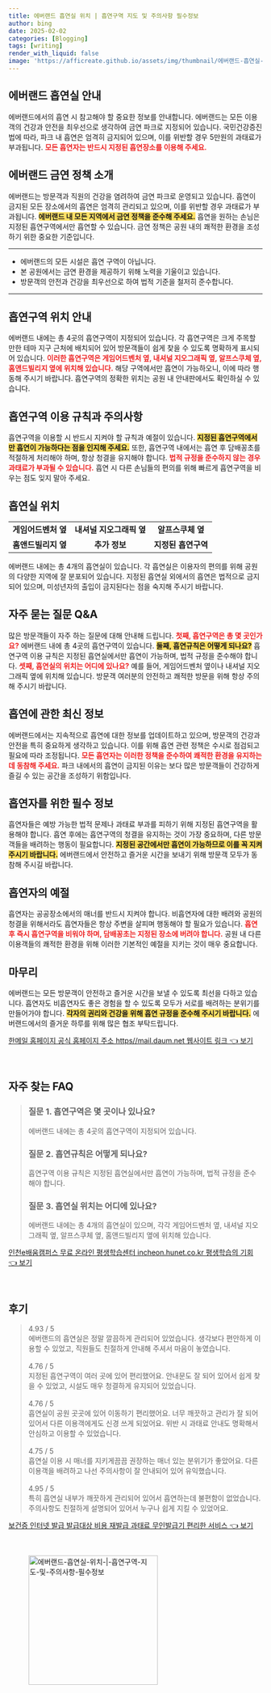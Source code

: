 ```yaml
---
title: 에버랜드 흡연실 위치 | 흡연구역 지도 및 주의사항 필수정보
author: bing
date: 2025-02-02
categories: [Blogging]
tags: [writing]
render_with_liquid: false
image: 'https://afficreate.github.io/assets/img/thumbnail/에버랜드-흡연실-위치-|-흡연구역-지도-및-주의사항-필수정보.webp'
---
```



<h2 id='에버랜드_흡연실_안내'>에버랜드 흡연실 안내</h2>

<p>에버랜드에서의 흡연 시 참고해야 할 중요한 정보를 안내합니다. 에버랜드는 모든 이용객의 건강과 안전을 최우선으로 생각하여 금연 파크로 지정되어 있습니다. 국민건강증진법에 따라, 파크 내 흡연은 엄격히 금지되어 있으며, 이를 위반할 경우 5만원의 과태료가 부과됩니다. <b><span style="color: #ee2323;">모든 흡연자는 반드시 지정된 흡연장소를 이용해 주세요.</span></b></p>

<h2 id='에버랜드_금연_정책'>에버랜드 금연 정책 소개</h2>

<p>에버랜드는 방문객과 직원의 건강을 염려하여 금연 파크로 운영되고 있습니다. 흡연이 금지된 모든 장소에서의 흡연은 엄격히 관리되고 있으며, 이를 위반할 경우 과태료가 부과됩니다. <b><span style="background-color: #ffe066;">에버랜드 내 모든 지역에서 금연 정책을 준수해 주세요.</span></b> 흡연을 원하는 손님은 지정된 흡연구역에서만 흡연할 수 있습니다. 금연 정책은 공원 내의 쾌적한 환경을 조성하기 위한 중요한 기준입니다.</p>

<hr />

<ul>
    <li>에버랜드의 모든 시설은 흡연 구역이 아닙니다.</li>
    <li>본 공원에서는 금연 환경을 제공하기 위해 노력을 기울이고 있습니다.</li>
    <li>방문객의 안전과 건강을 최우선으로 하여 법적 기준을 철저히 준수합니다.</li>
</ul>

<hr />

<h2 id='흡연구역_위치_안내'>흡연구역 위치 안내</h2>

<p>에버랜드 내에는 총 4곳의 흡연구역이 지정되어 있습니다. 각 흡연구역은 크게 주목할 만한 테마 지구 근처에 배치되어 있어 방문객들이 쉽게 찾을 수 있도록 명확하게 표시되어 있습니다. <b><span style="color: #ee2323;">이러한 흡연구역은 게임어드벤처 옆, 내셔널 지오그래픽 옆, 알프스쿠체 옆, 홈앤드빌리지 옆에 위치해 있습니다.</span></b> 해당 구역에서만 흡연이 가능하오니, 이에 따라 행동해 주시기 바랍니다. 흡연구역의 정확한 위치는 공원 내 안내판에서도 확인하실 수 있습니다.</p>

<h2 id='흡연구역_이용_규칙'>흡연구역 이용 규칙과 주의사항</h2>

<p>흡연구역을 이용할 시 반드시 지켜야 할 규칙과 예절이 있습니다. <b><span style="background-color: #ffe066;">지정된 흡연구역에서만 흡연이 가능하다는 점을 인지해 주세요.</span></b> 또한, 흡연구역 내에서는 흡연 후 담배꽁초를 적절하게 처리해야 하며, 항상 청결을 유지해야 합니다. <b><span style="color: #ee2323;">법적 규정을 준수하지 않는 경우 과태료가 부과될 수 있습니다.</span></b> 흡연 시 다른 손님들의 편의를 위해 빠르게 흡연구역을 비우는 점도 잊지 말아 주세요.</p>

<h2 id='흡연실_위치'>흡연실 위치</h2>

<table>
    <tr>
        <td style="text-align: center; height: 17px;"><b>게임어드벤처 옆</b></td>
        <td style="text-align: center; height: 17px;"><b>내셔널 지오그래픽 옆</b></td>
        <td style="text-align: center; height: 17px;"><b>알프스쿠체 옆</b></td>
    </tr>
    <tr>
        <td style="text-align: center; height: 17px;"><b>홈앤드빌리지 옆</b></td>
        <td style="text-align: center; height: 17px;"><b>추가 정보</b></td>
        <td style="text-align: center; height: 17px;"><b>지정된 흡연구역</b></td>
    </tr>
</table>

<p>에버랜드 내에는 총 4개의 흡연실이 있습니다. 각 흡연실은 이용자의 편의를 위해 공원의 다양한 지역에 잘 분포되어 있습니다. 지정된 흡연실 외에서의 흡연은 법적으로 금지되어 있으며, 미성년자의 출입이 금지된다는 점을 숙지해 주시기 바랍니다.</p>

<h2 id='자주_묻는_질문'>자주 묻는 질문 Q&A</h2>

<p>많은 방문객들이 자주 하는 질문에 대해 안내해 드립니다. <b><span style="color: #ee2323;">첫째, 흡연구역은 총 몇 곳인가요?</span></b> 에버랜드 내에 총 4곳의 흡연구역이 있습니다. <b><span style="background-color: #ffe066;">둘째, 흡연규칙은 어떻게 되나요?</span></b> 흡연구역 이용 규칙은 지정된 흡연실에서만 흡연이 가능하며, 법적 규정을 준수해야 합니다. <b><span style="color: #ee2323;">셋째, 흡연실의 위치는 어디에 있나요?</span></b> 예를 들어, 게임어드벤처 옆이나 내셔널 지오그래픽 옆에 위치해 있습니다. 방문객 여러분의 안전하고 쾌적한 방문을 위해 항상 주의해 주시기 바랍니다.</p>

<h2 id='흡연에_관한_최신_정보'>흡연에 관한 최신 정보</h2>

<p>에버랜드에서는 지속적으로 흡연에 대한 정보를 업데이트하고 있으며, 방문객의 건강과 안전을 특히 중요하게 생각하고 있습니다. 이를 위해 흡연 관련 정책은 수시로 점검되고 필요에 따라 조정됩니다. <b><span style="color: #ee2323;">모든 흡연자는 이러한 정책을 준수하여 쾌적한 환경을 유지하는 데 동참해 주세요.</span></b> 파크 내에서의 흡연이 금지된 이유는 보다 많은 방문객들이 건강하게 즐길 수 있는 공간을 조성하기 위함입니다.</p>

<h2 id='흡연자_위한_필수_정보'>흡연자를 위한 필수 정보</h2>

<p>흡연자들은 예방 가능한 법적 문제나 과태료 부과를 피하기 위해 지정된 흡연구역을 활용해야 합니다. 흡연 후에는 흡연구역의 청결을 유지하는 것이 가장 중요하며, 다른 방문객들을 배려하는 행동이 필요합니다. <b><span style="background-color: #ffe066;">지정된 공간에서만 흡연이 가능하므로 이를 꼭 지켜주시기 바랍니다.</span></b> 에버랜드에서 안전하고 즐거운 시간을 보내기 위해 방문객 모두가 동참해 주시길 바랍니다.</p>

<h2 id='흡연자의_예절'>흡연자의 예절</h2>

<p>흡연자는 공공장소에서의 매너를 반드시 지켜야 합니다. 비흡연자에 대한 배려와 공원의 청결을 위해서라도 흡연자들은 항상 주변을 살피며 행동해야 할 필요가 있습니다. <b><span style="color: #ee2323;">흡연 후 즉시 흡연구역을 비워야 하며, 담배꽁초는 지정된 장소에 버려야 합니다.</span></b> 공원 내 다른 이용객들의 쾌적한 환경을 위해 이러한 기본적인 예절을 지키는 것이 매우 중요합니다.</p>

<h2 id='마무리'>마무리</h2>

<p>에버랜드는 모든 방문객이 안전하고 즐거운 시간을 보낼 수 있도록 최선을 다하고 있습니다. 흡연자도 비흡연자도 좋은 경험을 할 수 있도록 모두가 서로를 배려하는 분위기를 만들어가야 합니다. <b><span style="background-color: #ffe066;">각자의 권리와 건강을 위해 흡연 규정을 준수해 주시기 바랍니다.</span></b> 에버랜드에서의 즐거운 하루를 위해 많은 협조 부탁드립니다.</p>


<p><a class="click-button" title="한메일 홈페이지 공식 홈페이지 주소 https//mail.daum.net 웹사이트 링크" href="https://afficreate.github.io/posts/%ED%95%9C%EB%A9%94%EC%9D%BC-%ED%99%88%ED%8E%98%EC%9D%B4%EC%A7%80-%EA%B3%B5%EC%8B%9D-%ED%99%88%ED%8E%98%EC%9D%B4%EC%A7%80-%EC%A3%BC%EC%86%8C-httpsmail.daum.net-%EC%9B%B9%EC%82%AC%EC%9D%B4%ED%8A%B8-%EB%A7%81%ED%81%AC/" rel="dofollow">한메일 홈페이지 공식 홈페이지 주소 https//mail.daum.net 웹사이트 링크 👈 보기</a></p><br>
<h2 id='자주_찾는_FAQ'>자주 찾는 FAQ</h2>
<div itemscope="" itemtype="https://schema.org/FAQPage"> 
<blockquote> 
<div itemscope="" itemprop="mainEntity" itemtype="https://schema.org/Question"> 
<h3 itemprop="name">질문 1. 흡연구역은 몇 곳이나 있나요?</h3> 
<div itemscope="" itemprop="acceptedAnswer" itemtype="https://schema.org/Answer"> 
<span itemprop="text"> 
<p>에버랜드 내에는 총 4곳의 흡연구역이 지정되어 있습니다.</p> 
</span> 
</div> 
</div> 
<div itemscope="" itemprop="mainEntity" itemtype="https://schema.org/Question"> 
<h3 itemprop="name">질문 2. 흡연규칙은 어떻게 되나요?</h3> 
<div itemscope="" itemprop="acceptedAnswer" itemtype="https://schema.org/Answer"> 
<span itemprop="text"> 
<p>흡연구역 이용 규칙은 지정된 흡연실에서만 흡연이 가능하며, 법적 규정을 준수해야 합니다.</p> 
</span> 
</div> 
</div> 
<div itemscope="" itemprop="mainEntity" itemtype="https://schema.org/Question"> 
<h3 itemprop="name">질문 3. 흡연실 위치는 어디에 있나요?</h3> 
<div itemscope="" itemprop="acceptedAnswer" itemtype="https://schema.org/Answer"> 
<span itemprop="text"> 
<p>에버랜드 내에는 총 4개의 흡연실이 있으며, 각각 게임어드벤처 옆, 내셔널 지오그래픽 옆, 알프스쿠체 옆, 홈앤드빌리지 옆에 위치해 있습니다.</p> 
</span> 
</div> 
</div> 
</blockquote> 
</div>
<p><a class="click-button" title="인천e배움캠퍼스 무료 온라인 평생학습센터 incheon.hunet.co.kr 평생학습의 기회" href="https://afficreate.github.io/posts/%EC%9D%B8%EC%B2%9Ce%EB%B0%B0%EC%9B%80%EC%BA%A0%ED%8D%BC%EC%8A%A4-%EB%AC%B4%EB%A3%8C-%EC%98%A8%EB%9D%BC%EC%9D%B8-%ED%8F%89%EC%83%9D%ED%95%99%EC%8A%B5%EC%84%BC%ED%84%B0-incheon.hunet.co.kr-%ED%8F%89%EC%83%9D%ED%95%99%EC%8A%B5%EC%9D%98-%EA%B8%B0%ED%9A%8C/" rel="dofollow">인천e배움캠퍼스 무료 온라인 평생학습센터 incheon.hunet.co.kr 평생학습의 기회 👈 보기</a></p><br>
<h2 id='후기'>후기</h2>
<div itemscope itemtype="https://schema.org/Product">
  <blockquote>
  <div itemprop="review" itemscope itemtype="https://schema.org/Review">
      <div itemprop="reviewRating" itemscope itemtype="https://schema.org/Rating"> <span itemprop="ratingValue">4.93</span> / <span itemprop="bestRating">5</span> </div>
      <span itemprop="reviewBody">에버랜드의 흡연실은 정말 깔끔하게 관리되어 있었습니다. 생각보다 편안하게 이용할 수 있었고, 직원들도 친절하게 안내해 주셔서 마음이 놓였습니다.</span>
  </div>
  <br>
  <div itemprop="review" itemscope itemtype="https://schema.org/Review">
      <div itemprop="reviewRating" itemscope itemtype="https://schema.org/Rating"> <span itemprop="ratingValue">4.76</span> / <span itemprop="bestRating">5</span> </div>
      <span itemprop="reviewBody">지정된 흡연구역이 여러 곳에 있어 편리했어요. 안내문도 잘 되어 있어서 쉽게 찾을 수 있었고, 시설도 매우 청결하게 유지되어 있었습니다.</span>
  </div>
  <br>
  <div itemprop="review" itemscope itemtype="https://schema.org/Review">
      <div itemprop="reviewRating" itemscope itemtype="https://schema.org/Rating"> <span itemprop="ratingValue">4.76</span> / <span itemprop="bestRating">5</span> </div>
      <span itemprop="reviewBody">흡연실이 공원 곳곳에 있어 이동하기 편리했어요. 너무 깨끗하고 관리가 잘 되어 있어서 다른 이용객에게도 신경 쓰게 되었어요. 위반 시 과태료 안내도 명확해서 안심하고 이용할 수 있었습니다.</span>
  </div>
  <br>
  <div itemprop="review" itemscope itemtype="https://schema.org/Review">
      <div itemprop="reviewRating" itemscope itemtype="https://schema.org/Rating"> <span itemprop="ratingValue">4.75</span> / <span itemprop="bestRating">5</span> </div>
      <span itemprop="reviewBody">흡연실 이용 시 매너를 지키게끔끔 권장하는 매너 있는 분위기가 좋았어요. 다른 이용객을 배려하고 나선 주의사항이 잘 안내되어 있어 유익했습니다.</span>
  </div>
  <br>
  <div itemprop="review" itemscope itemtype="https://schema.org/Review">
      <div itemprop="reviewRating" itemscope itemtype="https://schema.org/Rating"> <span itemprop="ratingValue">4.95</span> / <span itemprop="bestRating">5</span> </div>
      <span itemprop="reviewBody">특히 흡연실 내부가 깨끗하게 관리되어 있어서 흡연하는데 불편함이 없었습니다. 주의사항도 친절하게 설명되어 있어서 누구나 쉽게 지킬 수 있었어요.</span>
  </div>
  </blockquote>
</div>
<p><a class="click-button" title="보건증 인터넷 발급 발급대상 비용 재발급 과태료 무인발급기 편리한 서비스" href="https://afficreate.github.io/posts/%EB%B3%B4%EA%B1%B4%EC%A6%9D-%EC%9D%B8%ED%84%B0%EB%84%B7-%EB%B0%9C%EA%B8%89-%EB%B0%9C%EA%B8%89%EB%8C%80%EC%83%81-%EB%B9%84%EC%9A%A9-%EC%9E%AC%EB%B0%9C%EA%B8%89-%EA%B3%BC%ED%83%9C%EB%A3%8C-%EB%AC%B4%EC%9D%B8%EB%B0%9C%EA%B8%89%EA%B8%B0-%ED%8E%B8%EB%A6%AC%ED%95%9C-%EC%84%9C%EB%B9%84%EC%8A%A4/" rel="dofollow">보건증 인터넷 발급 발급대상 비용 재발급 과태료 무인발급기 편리한 서비스 👈 보기</a></p><br>
<figure class="image"><img src="https://afficreate.github.io/assets/img/thumbnail/에버랜드-흡연실-위치-|-흡연구역-지도-및-주의사항-필수정보.webp" alt="에버랜드-흡연실-위치-|-흡연구역-지도-및-주의사항-필수정보" width="256" height="256"></figure>